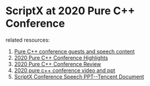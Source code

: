 # ScriptX at 2020 Pure C++ Conference

related resources:

1. [Pure C++ conference guests and speech content](http://purecpp.org/detail?id=2204)
2. [2020 Pure C++ Conference Highlights](http://purecpp.org/detail?id=2208)
3. [2020 Pure C++ Conference Review](http://purecpp.org/detail?id=2210)
4. [2020 pure c++ conference video and ppt](http://purecpp.org/detail?id=2212)
5. [ScriptX Conference Speech PPT--Tencent Document][ppt]

[ppt]: https://docs.qq.com/pdf/DRnlyWnJQd0JYVnVZ